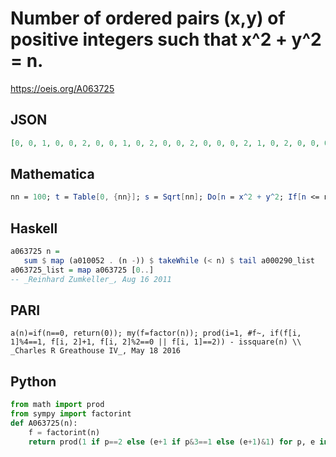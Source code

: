 # Number of ordered pairs \(x,y\) of positive integers such that x^2 \+ y^2 \= n\.
https://oeis.org/A063725
## JSON
```JSON
[0, 0, 1, 0, 0, 2, 0, 0, 1, 0, 2, 0, 0, 2, 0, 0, 0, 2, 1, 0, 2, 0, 0, 0, 0, 2, 2, 0, 0, 2, 0, 0, 1, 0, 2, 0, 0, 2, 0, 0, 2, 2, 0, 0, 0, 2, 0, 0, 0, 0, 3, 0, 2, 2, 0, 0, 0, 0, 2, 0, 0, 2, 0, 0, 0, 4, 0, 0, 2, 0, 0, 0, 1, 2, 2, 0, 0, 0, 0, 0, 2, 0, 2, 0, 0, 4, 0, 0, 0, 2, 2, 0, 0]
```
## Mathematica
```Mathematica
nn = 100; t = Table[0, {nn}]; s = Sqrt[nn]; Do[n = x^2 + y^2; If[n <= nn, t[[n]]++], {x, s}, {y, s}]; Join[{0}, t] (* _T. D. Noe_, Apr 03 2011 *)
```
## Haskell
```Haskell
a063725 n =
   sum $ map (a010052 . (n -)) $ takeWhile (< n) $ tail a000290_list
a063725_list = map a063725 [0..]
-- _Reinhard Zumkeller_, Aug 16 2011
```
## PARI
```PARI
a(n)=if(n==0, return(0)); my(f=factor(n)); prod(i=1, #f~, if(f[i, 1]%4==1, f[i, 2]+1, f[i, 2]%2==0 || f[i, 1]==2)) - issquare(n) \\ _Charles R Greathouse IV_, May 18 2016
```
## Python
```Python
from math import prod
from sympy import factorint
def A063725(n):
    f = factorint(n)
    return prod(1 if p==2 else (e+1 if p&3==1 else (e+1)&1) for p, e in f.items())-(not any(e&1 for e in f.values())) if n else 0 # _Chai Wah Wu_, May 17 2023
```
